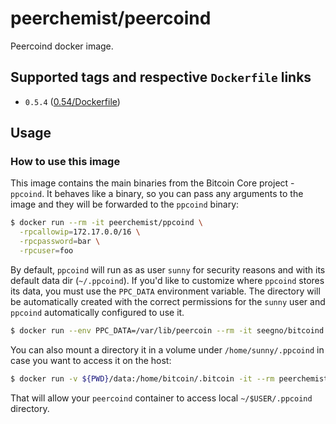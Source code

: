 # peerchemist/peercoind
Peercoind docker image.

## Supported tags and respective `Dockerfile` links
- `0.5.4` ([0.54/Dockerfile](https://github.com/peerchemist/docker-peercoind/blob/master/0.5.4/Dockerfile))

## Usage
### How to use this image
This image contains the main binaries from the Bitcoin Core project - `ppcoind`. 
It behaves like a binary, so you can pass any arguments to the image and they will be forwarded to the `ppcoind` binary:

```sh
$ docker run --rm -it peerchemist/ppcoind \
  -rpcallowip=172.17.0.0/16 \
  -rpcpassword=bar \
  -rpcuser=foo
```

By default, `ppcoind` will run as as user `sunny` for security reasons and with its default data dir (`~/.ppcoind`). If you'd like to customize where `ppcoind` stores its data, you must use the `PPC_DATA` environment variable. The directory will be automatically created with the correct permissions for the `sunny` user and `ppcoind` automatically configured to use it.

```sh
$ docker run --env PPC_DATA=/var/lib/peercoin --rm -it seegno/bitcoind
```

You can also mount a directory it in a volume under `/home/sunny/.ppcoind` in case you want to access it on the host:

```sh
$ docker run -v ${PWD}/data:/home/bitcoin/.bitcoin -it --rm peerchemist/peercoind
```

That will allow your `peercoind` container to access local `~/$USER/.ppcoind` directory.
